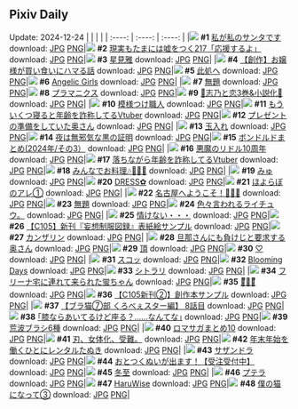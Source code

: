 ## Pixiv Daily
Update: 2024-12-24
|      |      |      |
| :----: | :----: | :----: |
|![](https://pixiv.microyu.workers.dev/c/240x480/img-master/img/2024/12/22/07/30/01/125408413_p0_master1200.jpg) **#1** [私が私のサンタです](https://www.pixiv.net/artworks/125408413) download: [JPG](https://pixiv.microyu.workers.dev/img-original/img/2024/12/22/07/30/01/125408413_p0.jpg) [PNG](https://pixiv.microyu.workers.dev/img-original/img/2024/12/22/07/30/01/125408413_p0.png)|![](https://pixiv.microyu.workers.dev/c/240x480/img-master/img/2024/12/22/18/40/51/125422046_p0_master1200.jpg) **#2** [現実もたまには嘘をつく217「応援するよ」](https://www.pixiv.net/artworks/125422046) download: [JPG](https://pixiv.microyu.workers.dev/img-original/img/2024/12/22/18/40/51/125422046_p0.jpg) [PNG](https://pixiv.microyu.workers.dev/img-original/img/2024/12/22/18/40/51/125422046_p0.png)|![](https://pixiv.microyu.workers.dev/c/240x480/img-master/img/2024/12/22/01/23/17/125403192_p0_master1200.jpg) **#3** [星見雅](https://www.pixiv.net/artworks/125403192) download: [JPG](https://pixiv.microyu.workers.dev/img-original/img/2024/12/22/01/23/17/125403192_p0.jpg) [PNG](https://pixiv.microyu.workers.dev/img-original/img/2024/12/22/01/23/17/125403192_p0.png)|
|![](https://pixiv.microyu.workers.dev/c/240x480/img-master/img/2024/12/22/07/42/49/125408558_p0_master1200.jpg) **#4** [【創作】お嬢様が買い食いにハマる話](https://www.pixiv.net/artworks/125408558) download: [JPG](https://pixiv.microyu.workers.dev/img-original/img/2024/12/22/07/42/49/125408558_p0.jpg) [PNG](https://pixiv.microyu.workers.dev/img-original/img/2024/12/22/07/42/49/125408558_p0.png)|![](https://pixiv.microyu.workers.dev/c/240x480/img-master/img/2024/12/23/19/43/45/125456263_p0_master1200.jpg) **#5** [此処へ](https://www.pixiv.net/artworks/125456263) download: [JPG](https://pixiv.microyu.workers.dev/img-original/img/2024/12/23/19/43/45/125456263_p0.jpg) [PNG](https://pixiv.microyu.workers.dev/img-original/img/2024/12/23/19/43/45/125456263_p0.png)|![](https://pixiv.microyu.workers.dev/c/240x480/img-master/img/2024/12/23/00/01/39/125435641_p0_master1200.jpg) **#6** [Angelic Girls](https://www.pixiv.net/artworks/125435641) download: [JPG](https://pixiv.microyu.workers.dev/img-original/img/2024/12/23/00/01/39/125435641_p0.jpg) [PNG](https://pixiv.microyu.workers.dev/img-original/img/2024/12/23/00/01/39/125435641_p0.png)|
|![](https://pixiv.microyu.workers.dev/c/240x480/img-master/img/2024/12/23/00/24/30/125436762_p0_master1200.jpg) **#7** [無題](https://www.pixiv.net/artworks/125436762) download: [JPG](https://pixiv.microyu.workers.dev/img-original/img/2024/12/23/00/24/30/125436762_p0.jpg) [PNG](https://pixiv.microyu.workers.dev/img-original/img/2024/12/23/00/24/30/125436762_p0.png)|![](https://pixiv.microyu.workers.dev/c/240x480/img-master/img/2024/12/23/00/00/21/125435446_p0_master1200.jpg) **#8** [プラマニクス](https://www.pixiv.net/artworks/125435446) download: [JPG](https://pixiv.microyu.workers.dev/img-original/img/2024/12/23/00/00/21/125435446_p0.jpg) [PNG](https://pixiv.microyu.workers.dev/img-original/img/2024/12/23/00/00/21/125435446_p0.png)|![](https://pixiv.microyu.workers.dev/c/240x480/img-master/img/2024/12/22/00/09/17/125400864_p0_master1200.jpg) **#9** [🩵志乃と恋3巻&小説化🩷](https://www.pixiv.net/artworks/125400864) download: [JPG](https://pixiv.microyu.workers.dev/img-original/img/2024/12/22/00/09/17/125400864_p0.jpg) [PNG](https://pixiv.microyu.workers.dev/img-original/img/2024/12/22/00/09/17/125400864_p0.png)|
|![](https://pixiv.microyu.workers.dev/c/240x480/img-master/img/2024/12/23/20/30/02/125457725_p0_master1200.jpg) **#10** [模様つけ職人](https://www.pixiv.net/artworks/125457725) download: [JPG](https://pixiv.microyu.workers.dev/img-original/img/2024/12/23/20/30/02/125457725_p0.jpg) [PNG](https://pixiv.microyu.workers.dev/img-original/img/2024/12/23/20/30/02/125457725_p0.png)|![](https://pixiv.microyu.workers.dev/c/240x480/img-master/img/2024/12/22/21/18/20/125429079_p0_master1200.jpg) **#11** [もういくつ寝ると年齢を詐称してるVtuber](https://www.pixiv.net/artworks/125429079) download: [JPG](https://pixiv.microyu.workers.dev/img-original/img/2024/12/22/21/18/20/125429079_p0.jpg) [PNG](https://pixiv.microyu.workers.dev/img-original/img/2024/12/22/21/18/20/125429079_p0.png)|![](https://pixiv.microyu.workers.dev/c/240x480/img-master/img/2024/12/22/00/15/39/125400719_p0_master1200.jpg) **#12** [プレゼントの準備をしていた奥さん](https://www.pixiv.net/artworks/125400719) download: [JPG](https://pixiv.microyu.workers.dev/img-original/img/2024/12/22/00/15/39/125400719_p0.jpg) [PNG](https://pixiv.microyu.workers.dev/img-original/img/2024/12/22/00/15/39/125400719_p0.png)|
|![](https://pixiv.microyu.workers.dev/c/240x480/img-master/img/2024/12/22/17/48/24/125421671_p0_master1200.jpg) **#13** [玉入れ](https://www.pixiv.net/artworks/125421671) download: [JPG](https://pixiv.microyu.workers.dev/img-original/img/2024/12/22/17/48/24/125421671_p0.jpg) [PNG](https://pixiv.microyu.workers.dev/img-original/img/2024/12/22/17/48/24/125421671_p0.png)|![](https://pixiv.microyu.workers.dev/c/240x480/img-master/img/2024/12/22/00/00/13/125400095_p0_master1200.jpg) **#14** [夜は無邪気な黒の証明](https://www.pixiv.net/artworks/125400095) download: [JPG](https://pixiv.microyu.workers.dev/img-original/img/2024/12/22/00/00/13/125400095_p0.jpg) [PNG](https://pixiv.microyu.workers.dev/img-original/img/2024/12/22/00/00/13/125400095_p0.png)|![](https://pixiv.microyu.workers.dev/c/240x480/img-master/img/2024/12/22/11/59/03/125413021_p0_master1200.jpg) **#15** [ボンドルドまとめ(2024年/その3）](https://www.pixiv.net/artworks/125413021) download: [JPG](https://pixiv.microyu.workers.dev/img-original/img/2024/12/22/11/59/03/125413021_p0.jpg) [PNG](https://pixiv.microyu.workers.dev/img-original/img/2024/12/22/11/59/03/125413021_p0.png)|
|![](https://pixiv.microyu.workers.dev/c/240x480/img-master/img/2024/12/22/10/08/48/125410848_p0_master1200.jpg) **#16** [悪魔のリドル10周年](https://www.pixiv.net/artworks/125410848) download: [JPG](https://pixiv.microyu.workers.dev/img-original/img/2024/12/22/10/08/48/125410848_p0.jpg) [PNG](https://pixiv.microyu.workers.dev/img-original/img/2024/12/22/10/08/48/125410848_p0.png)|![](https://pixiv.microyu.workers.dev/c/240x480/img-master/img/2024/12/23/20/29/47/125457711_p0_master1200.jpg) **#17** [落ちながら年齢を詐称してるVtuber](https://www.pixiv.net/artworks/125457711) download: [JPG](https://pixiv.microyu.workers.dev/img-original/img/2024/12/23/20/29/47/125457711_p0.jpg) [PNG](https://pixiv.microyu.workers.dev/img-original/img/2024/12/23/20/29/47/125457711_p0.png)|![](https://pixiv.microyu.workers.dev/c/240x480/img-master/img/2024/12/22/17/55/24/125421860_p0_master1200.jpg) **#18** [みんなでお料理🎶🎂🎄🎅](https://www.pixiv.net/artworks/125421860) download: [JPG](https://pixiv.microyu.workers.dev/img-original/img/2024/12/22/17/55/24/125421860_p0.jpg) [PNG](https://pixiv.microyu.workers.dev/img-original/img/2024/12/22/17/55/24/125421860_p0.png)|
|![](https://pixiv.microyu.workers.dev/c/240x480/img-master/img/2024/12/22/01/24/59/125403242_p0_master1200.jpg) **#19** [みゅ](https://www.pixiv.net/artworks/125403242) download: [JPG](https://pixiv.microyu.workers.dev/img-original/img/2024/12/22/01/24/59/125403242_p0.jpg) [PNG](https://pixiv.microyu.workers.dev/img-original/img/2024/12/22/01/24/59/125403242_p0.png)|![](https://pixiv.microyu.workers.dev/c/240x480/img-master/img/2024/12/23/00/01/47/125435652_p0_master1200.jpg) **#20** [DRESS✿](https://www.pixiv.net/artworks/125435652) download: [JPG](https://pixiv.microyu.workers.dev/img-original/img/2024/12/23/00/01/47/125435652_p0.jpg) [PNG](https://pixiv.microyu.workers.dev/img-original/img/2024/12/23/00/01/47/125435652_p0.png)|![](https://pixiv.microyu.workers.dev/c/240x480/img-master/img/2024/12/22/00/20/45/125401298_p0_master1200.jpg) **#21** [ほよらぼのアレ①](https://www.pixiv.net/artworks/125401298) download: [JPG](https://pixiv.microyu.workers.dev/img-original/img/2024/12/22/00/20/45/125401298_p0.jpg) [PNG](https://pixiv.microyu.workers.dev/img-original/img/2024/12/22/00/20/45/125401298_p0.png)|
|![](https://pixiv.microyu.workers.dev/c/240x480/img-master/img/2024/12/23/10/18/56/125445529_p0_master1200.jpg) **#22** [名古屋へようこそ！🍡🌸🧋](https://www.pixiv.net/artworks/125445529) download: [JPG](https://pixiv.microyu.workers.dev/img-original/img/2024/12/23/10/18/56/125445529_p0.jpg) [PNG](https://pixiv.microyu.workers.dev/img-original/img/2024/12/23/10/18/56/125445529_p0.png)|![](https://pixiv.microyu.workers.dev/c/240x480/img-master/img/2024/12/22/21/23/43/125429272_p0_master1200.jpg) **#23** [無題](https://www.pixiv.net/artworks/125429272) download: [JPG](https://pixiv.microyu.workers.dev/img-original/img/2024/12/22/21/23/43/125429272_p0.jpg) [PNG](https://pixiv.microyu.workers.dev/img-original/img/2024/12/22/21/23/43/125429272_p0.png)|![](https://pixiv.microyu.workers.dev/c/240x480/img-master/img/2024/12/23/07/19/54/125412580_p0_master1200.jpg) **#24** [色々言われるライチュウ。](https://www.pixiv.net/artworks/125412580) download: [JPG](https://pixiv.microyu.workers.dev/img-original/img/2024/12/23/07/19/54/125412580_p0.jpg) [PNG](https://pixiv.microyu.workers.dev/img-original/img/2024/12/23/07/19/54/125412580_p0.png)|
|![](https://pixiv.microyu.workers.dev/c/240x480/img-master/img/2024/12/22/00/10/04/125400900_p0_master1200.jpg) **#25** [情けない・・・](https://www.pixiv.net/artworks/125400900) download: [JPG](https://pixiv.microyu.workers.dev/img-original/img/2024/12/22/00/10/04/125400900_p0.jpg) [PNG](https://pixiv.microyu.workers.dev/img-original/img/2024/12/22/00/10/04/125400900_p0.png)|![](https://pixiv.microyu.workers.dev/c/240x480/img-master/img/2024/12/23/18/00/34/125453360_p0_master1200.jpg) **#26** [【C105】新刊『妄想制服図録』表紙絵サンプル](https://www.pixiv.net/artworks/125453360) download: [JPG](https://pixiv.microyu.workers.dev/img-original/img/2024/12/23/18/00/34/125453360_p0.jpg) [PNG](https://pixiv.microyu.workers.dev/img-original/img/2024/12/23/18/00/34/125453360_p0.png)|![](https://pixiv.microyu.workers.dev/c/240x480/img-master/img/2024/12/22/00/00/35/125400178_p0_master1200.jpg) **#27** [カンザリン](https://www.pixiv.net/artworks/125400178) download: [JPG](https://pixiv.microyu.workers.dev/img-original/img/2024/12/22/00/00/35/125400178_p0.jpg) [PNG](https://pixiv.microyu.workers.dev/img-original/img/2024/12/22/00/00/35/125400178_p0.png)|
|![](https://pixiv.microyu.workers.dev/c/240x480/img-master/img/2024/12/23/00/49/02/125435851_p0_master1200.jpg) **#28** [旦那さんにも負けじと要求する奥さん](https://www.pixiv.net/artworks/125435851) download: [JPG](https://pixiv.microyu.workers.dev/img-original/img/2024/12/23/00/49/02/125435851_p0.jpg) [PNG](https://pixiv.microyu.workers.dev/img-original/img/2024/12/23/00/49/02/125435851_p0.png)|![](https://pixiv.microyu.workers.dev/c/240x480/img-master/img/2024/12/23/00/19/43/125436599_p0_master1200.jpg) **#29** [頂](https://www.pixiv.net/artworks/125436599) download: [JPG](https://pixiv.microyu.workers.dev/img-original/img/2024/12/23/00/19/43/125436599_p0.jpg) [PNG](https://pixiv.microyu.workers.dev/img-original/img/2024/12/23/00/19/43/125436599_p0.png)|![](https://pixiv.microyu.workers.dev/c/240x480/img-master/img/2024/12/23/00/00/13/125435419_p0_master1200.jpg) **#30** [♡](https://www.pixiv.net/artworks/125435419) download: [JPG](https://pixiv.microyu.workers.dev/img-original/img/2024/12/23/00/00/13/125435419_p0.jpg) [PNG](https://pixiv.microyu.workers.dev/img-original/img/2024/12/23/00/00/13/125435419_p0.png)|
|![](https://pixiv.microyu.workers.dev/c/240x480/img-master/img/2024/12/23/01/42/48/125438949_p0_master1200.jpg) **#31** [スコッ](https://www.pixiv.net/artworks/125438949) download: [JPG](https://pixiv.microyu.workers.dev/img-original/img/2024/12/23/01/42/48/125438949_p0.jpg) [PNG](https://pixiv.microyu.workers.dev/img-original/img/2024/12/23/01/42/48/125438949_p0.png)|![](https://pixiv.microyu.workers.dev/c/240x480/img-master/img/2024/12/22/20/11/49/125426582_p0_master1200.jpg) **#32** [Blooming Days](https://www.pixiv.net/artworks/125426582) download: [JPG](https://pixiv.microyu.workers.dev/img-original/img/2024/12/22/20/11/49/125426582_p0.jpg) [PNG](https://pixiv.microyu.workers.dev/img-original/img/2024/12/22/20/11/49/125426582_p0.png)|![](https://pixiv.microyu.workers.dev/c/240x480/img-master/img/2024/12/22/00/00/01/125400002_p0_master1200.jpg) **#33** [シトラリ](https://www.pixiv.net/artworks/125400002) download: [JPG](https://pixiv.microyu.workers.dev/img-original/img/2024/12/22/00/00/01/125400002_p0.jpg) [PNG](https://pixiv.microyu.workers.dev/img-original/img/2024/12/22/00/00/01/125400002_p0.png)|
|![](https://pixiv.microyu.workers.dev/c/240x480/img-master/img/2024/12/22/18/33/13/125423204_p0_master1200.jpg) **#34** [フリーナ宅に連れて来られた蛍ちゃん](https://www.pixiv.net/artworks/125423204) download: [JPG](https://pixiv.microyu.workers.dev/img-original/img/2024/12/22/18/33/13/125423204_p0.jpg) [PNG](https://pixiv.microyu.workers.dev/img-original/img/2024/12/22/18/33/13/125423204_p0.png)|![](https://pixiv.microyu.workers.dev/c/240x480/img-master/img/2024/12/23/00/00/47/125435535_p0_master1200.jpg) **#35** [💜ᩚ🦋🖤ᩚ](https://www.pixiv.net/artworks/125435535) download: [JPG](https://pixiv.microyu.workers.dev/img-original/img/2024/12/23/00/00/47/125435535_p0.jpg) [PNG](https://pixiv.microyu.workers.dev/img-original/img/2024/12/23/00/00/47/125435535_p0.png)|![](https://pixiv.microyu.workers.dev/c/240x480/img-master/img/2024/12/23/18/00/44/125453391_p0_master1200.jpg) **#36** [【C105新刊②】創作本サンプル](https://www.pixiv.net/artworks/125453391) download: [JPG](https://pixiv.microyu.workers.dev/img-original/img/2024/12/23/18/00/44/125453391_p0.jpg) [PNG](https://pixiv.microyu.workers.dev/img-original/img/2024/12/23/18/00/44/125453391_p0.png)|
|![](https://pixiv.microyu.workers.dev/c/240x480/img-master/img/2024/12/23/19/00/14/125455006_p0_master1200.jpg) **#37** [【ブラ猫⑦部 くろべぇスター編】 8話目](https://www.pixiv.net/artworks/125455006) download: [JPG](https://pixiv.microyu.workers.dev/img-original/img/2024/12/23/19/00/14/125455006_p0.jpg) [PNG](https://pixiv.microyu.workers.dev/img-original/img/2024/12/23/19/00/14/125455006_p0.png)|![](https://pixiv.microyu.workers.dev/c/240x480/img-master/img/2024/12/23/17/10/49/125452231_p0_master1200.jpg) **#38** [｢膝ならあいてるけど座る？……なんてな｣](https://www.pixiv.net/artworks/125452231) download: [JPG](https://pixiv.microyu.workers.dev/img-original/img/2024/12/23/17/10/49/125452231_p0.jpg) [PNG](https://pixiv.microyu.workers.dev/img-original/img/2024/12/23/17/10/49/125452231_p0.png)|![](https://pixiv.microyu.workers.dev/c/240x480/img-master/img/2024/12/22/09/26/47/125410090_p0_master1200.jpg) **#39** [荒波ブラシ6種](https://www.pixiv.net/artworks/125410090) download: [JPG](https://pixiv.microyu.workers.dev/img-original/img/2024/12/22/09/26/47/125410090_p0.jpg) [PNG](https://pixiv.microyu.workers.dev/img-original/img/2024/12/22/09/26/47/125410090_p0.png)|
|![](https://pixiv.microyu.workers.dev/c/240x480/img-master/img/2024/12/22/12/19/52/125413700_p0_master1200.jpg) **#40** [ロマサガまとめ10](https://www.pixiv.net/artworks/125413700) download: [JPG](https://pixiv.microyu.workers.dev/img-original/img/2024/12/22/12/19/52/125413700_p0.jpg) [PNG](https://pixiv.microyu.workers.dev/img-original/img/2024/12/22/12/19/52/125413700_p0.png)|![](https://pixiv.microyu.workers.dev/c/240x480/img-master/img/2024/12/22/20/38/00/125427518_p0_master1200.jpg) **#41** [刃、女体化、受難。](https://www.pixiv.net/artworks/125427518) download: [JPG](https://pixiv.microyu.workers.dev/img-original/img/2024/12/22/20/38/00/125427518_p0.jpg) [PNG](https://pixiv.microyu.workers.dev/img-original/img/2024/12/22/20/38/00/125427518_p0.png)|![](https://pixiv.microyu.workers.dev/c/240x480/img-master/img/2024/12/23/11/55/08/125446846_p0_master1200.jpg) **#42** [年末年始を働くひとにレンタルたぬき](https://www.pixiv.net/artworks/125446846) download: [JPG](https://pixiv.microyu.workers.dev/img-original/img/2024/12/23/11/55/08/125446846_p0.jpg) [PNG](https://pixiv.microyu.workers.dev/img-original/img/2024/12/23/11/55/08/125446846_p0.png)|
|![](https://pixiv.microyu.workers.dev/c/240x480/img-master/img/2024/12/23/05/55/33/125428445_p0_master1200.jpg) **#43** [サザンドラ](https://www.pixiv.net/artworks/125428445) download: [JPG](https://pixiv.microyu.workers.dev/img-original/img/2024/12/23/05/55/33/125428445_p0.jpg) [PNG](https://pixiv.microyu.workers.dev/img-original/img/2024/12/23/05/55/33/125428445_p0.png)|![](https://pixiv.microyu.workers.dev/c/240x480/img-master/img/2024/12/23/18/06/48/125453617_p0_master1200.jpg) **#44** [おとつくぬいが出ます！【受注受付中】](https://www.pixiv.net/artworks/125453617) download: [JPG](https://pixiv.microyu.workers.dev/img-original/img/2024/12/23/18/06/48/125453617_p0.jpg) [PNG](https://pixiv.microyu.workers.dev/img-original/img/2024/12/23/18/06/48/125453617_p0.png)|![](https://pixiv.microyu.workers.dev/c/240x480/img-master/img/2024/12/22/01/03/38/125402615_p0_master1200.jpg) **#45** [冬至](https://www.pixiv.net/artworks/125402615) download: [JPG](https://pixiv.microyu.workers.dev/img-original/img/2024/12/22/01/03/38/125402615_p0.jpg) [PNG](https://pixiv.microyu.workers.dev/img-original/img/2024/12/22/01/03/38/125402615_p0.png)|
|![](https://pixiv.microyu.workers.dev/c/240x480/img-master/img/2024/12/22/16/37/06/125419680_p0_master1200.jpg) **#46** [プテラ](https://www.pixiv.net/artworks/125419680) download: [JPG](https://pixiv.microyu.workers.dev/img-original/img/2024/12/22/16/37/06/125419680_p0.jpg) [PNG](https://pixiv.microyu.workers.dev/img-original/img/2024/12/22/16/37/06/125419680_p0.png)|![](https://pixiv.microyu.workers.dev/c/240x480/img-master/img/2024/12/23/10/35/33/125445742_p0_master1200.jpg) **#47** [HaruWise](https://www.pixiv.net/artworks/125445742) download: [JPG](https://pixiv.microyu.workers.dev/img-original/img/2024/12/23/10/35/33/125445742_p0.jpg) [PNG](https://pixiv.microyu.workers.dev/img-original/img/2024/12/23/10/35/33/125445742_p0.png)|![](https://pixiv.microyu.workers.dev/c/240x480/img-master/img/2024/12/23/16/57/37/125451926_p0_master1200.jpg) **#48** [僕の猫になって③](https://www.pixiv.net/artworks/125451926) download: [JPG](https://pixiv.microyu.workers.dev/img-original/img/2024/12/23/16/57/37/125451926_p0.jpg) [PNG](https://pixiv.microyu.workers.dev/img-original/img/2024/12/23/16/57/37/125451926_p0.png)|
